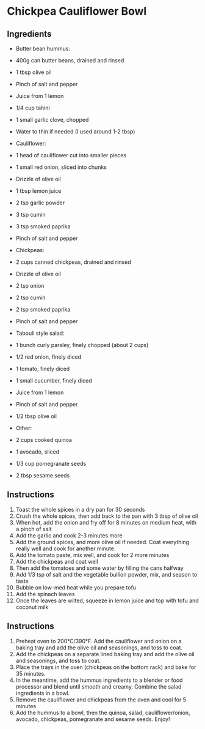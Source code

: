 # Chickpea Cauliflower Bowl

## Ingredients

* Butter bean hummus:
* 400g can butter beans, drained and rinsed
* 1 tbsp olive oil
* Pinch of salt and pepper
* Juice from 1 lemon
* 1/4 cup tahini
* 1 small garlic clove, chopped
* Water to thin if needed (I used around 1-2 tbsp)

* Cauliflower:
* 1 head of cauliflower cut into smaller pieces
* 1 small red onion, sliced into chunks
* Drizzle of olive oil
* 1 tbsp lemon juice
* 2 tsp garlic powder
* 3 tsp cumin
* 3 tsp smoked paprika
* Pinch of salt and pepper

* Chickpeas:
* 2 cups canned chickpeas, drained and rinsed
* Drizzle of olive oil
* 2 tsp onion
* 2 tsp cumin
* 2 tsp smoked paprika
* Pinch of salt and pepper

* Tabouli style salad:
* 1 bunch curly parsley, finely chopped (about 2 cups)
* 1/2 red onion, finely diced
* 1 tomato, finely diced
* 1 small cucumber, finely diced
* Juice from 1 lemon
* Pinch of salt and pepper
* 1/2 tbsp olive oil

* Other:
* 2 cups cooked quinoa
* 1 avocado, sliced
* 1/3 cup pomegranate seeds
* 2 tbsp sesame seeds

## Instructions

1. Toast the whole spices in a dry pan for 30 seconds
2. Crush the whole spices, then add back to the pan with 3 tbsp of olive oil
3. When hot, add the onion and fry off for 8 minutes on medium heat, with a pinch of salt
4. Add the garlic and cook 2-3 minutes more
5. Add the ground spices, and more olive oil if needed. Coat everything really well and cook for another minute.
6. Add the tomato paste, mix well, and cook for 2 more minutes
7. Add the chickpeas and coat well
8. Then add the tomatoes and some water by filling the cans halfway
9. Add 1/3 tsp of salt and the vegetable bullion powder, mix, and season to taste
10. Bubble on low-med heat while you prepare tofu
11. Add the spinach leaves
12. Once the leaves are wilted, squeeze in lemon juice and top with tofu and coconut milk


## Instructions

1. Preheat oven to 200°C/390°F. Add the cauliflower and onion on a baking tray and add the olive oil and seasonings, and toss to coat.
2. Add the chickpeas on a separate lined baking tray and add the olive oil and seasonings, and toss to coat.
3. Place the trays in the oven (chickpeas on the bottom rack) and bake for 35 minutes.
4. In the meantime, add the hummus ingredients to a blender or food processor and blend until smooth and creamy. Combine the salad ingredients in a bowl.
5. Remove the cauliflower and chickpeas from the oven and cool for 5 minutes
6. Add the hummus to a bowl, then the quinoa, salad, cauliflower/onion, avocado, chickpeas, pomegranate and sesame seeds. Enjoy!